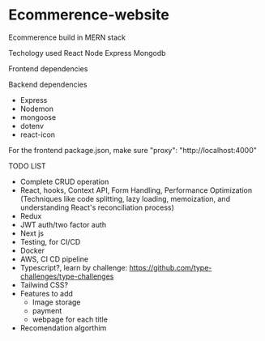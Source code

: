 # Ecommerence-website

Ecommerence build in MERN stack

Techology used
React
Node
Express
Mongodb

Frontend dependencies

Backend dependencies

- Express
- Nodemon
- mongoose
- dotenv
- react-icon

For the frontend package.json, make sure
"proxy": "http://localhost:4000"

TODO LIST

- Complete CRUD operation
- React, hooks, Context API, Form Handling, Performance Optimization (Techniques like code splitting, lazy loading, memoization, and understanding React's reconciliation process)
- Redux
- JWT auth/two factor auth
- Next js
- Testing, for CI/CD
- Docker
- AWS, CI CD pipeline
- Typescript?, learn by challenge: https://github.com/type-challenges/type-challenges
- Tailwind CSS?
- Features to add
  - Image storage
  - payment
  - webpage for each title
- Recomendation algorthim

